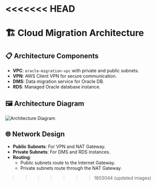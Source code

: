 <<<<<<< HEAD
=======
# 🏗️ Cloud Migration Architecture

## 📋 Architecture Components
- **VPC**: `oracle-migration-vpc` with private and public subnets.
- **VPN**: AWS Client VPN for secure communication.
- **DMS**: Data migration service for Oracle DB.
- **RDS**: Managed Oracle database instance.

## 🖼️ Architecture Diagram
![Architecture Diagram](../diagrams/architecture-diagram.png)

## 🌐 Network Design
- **Public Subnets**: For VPN and NAT Gateway.
- **Private Subnets**: For DMS and RDS instances.
- **Routing**:
  - Public subnets route to the Internet Gateway.
  - Private subnets route through the NAT Gateway.
>>>>>>> 1803044 (updated images)
